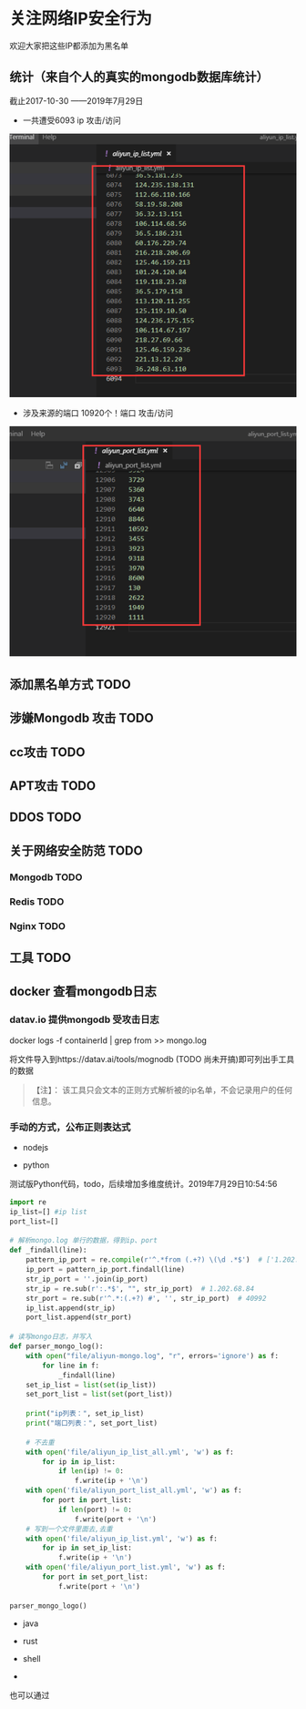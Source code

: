 # 关注网络IP安全行为

欢迎大家把这些IP都添加为黑名单


## 统计（来自个人的真实的mongodb数据库统计）

截止2017-10-30 ——2019年7月29日

- 一共遭受6093 ip 攻击/访问

![attack-mongo-ip-list](attack-mongo/images/attack-mongo-ip.png)

- 涉及来源的端口 10920个！端口 攻击/访问

![attack-mongo-port-list](attack-mongo/images/attack-mongo-port.png)
## 添加黑名单方式 TODO

## 涉嫌Mongodb 攻击 TODO

## cc攻击 TODO

## APT攻击 TODO

## DDOS TODO

## 关于网络安全防范 TODO

### Mongodb  TODO
### Redis TODO
### Nginx  TODO

## 工具  TODO

## docker 查看mongodb日志

### datav.io 提供mongodb 受攻击日志

docker logs -f containerId | grep from   >> mongo.log 


将文件导入到https://datav.ai/tools/mognodb  (TODO 尚未开搞)即可列出手工具的数据

>【注】： 该工具只会文本的正则方式解析被的ip名单，不会记录用户的任何信息。

### 手动的方式，公布正则表达式

- nodejs

- python

测试版Python代码，todo，后续增加多维度统计。2019年7月29日10:54:56

```python
import re
ip_list=[] #ip list
port_list=[]

# 解析mongo.log 单行的数据，得到ip、port
def _findall(line):
    pattern_ip_port = re.compile(r'^.*from (.+?) \(\d .*$')  # ['1.202.68.84:40992 #6238']
    ip_port = pattern_ip_port.findall(line)
    str_ip_port = ''.join(ip_port)
    str_ip = re.sub(r':.*$', "", str_ip_port)  # 1.202.68.84
    str_port = re.sub(r'^.*:(.+?) #', '', str_ip_port)  # 40992
    ip_list.append(str_ip)
    port_list.append(str_port)

# 读写mongo日志，并写入
def parser_mongo_log():
    with open("file/aliyun-mongo.log", "r", errors='ignore') as f:
        for line in f:
            _findall(line)
    set_ip_list = list(set(ip_list))
    set_port_list = list(set(port_list))

    print("ip列表：", set_ip_list)
    print("端口列表：", set_port_list)

    # 不去重
    with open('file/aliyun_ip_list_all.yml', 'w') as f:
        for ip in ip_list:
            if len(ip) != 0:
                f.write(ip + '\n')
    with open('file/aliyun_port_list_all.yml', 'w') as f:
        for port in port_list:
            if len(port) != 0:
                f.write(port + '\n')
    # 写到一个文件里面去,去重
    with open('file/aliyun_ip_list.yml', 'w') as f:
        for ip in set_ip_list:
            f.write(ip + '\n')
    with open('file/aliyun_port_list.yml', 'w') as f:
        for port in set_port_list:
            f.write(port + '\n')

parser_mongo_logo()
```
- java

- rust

- shell

-
也可以通过